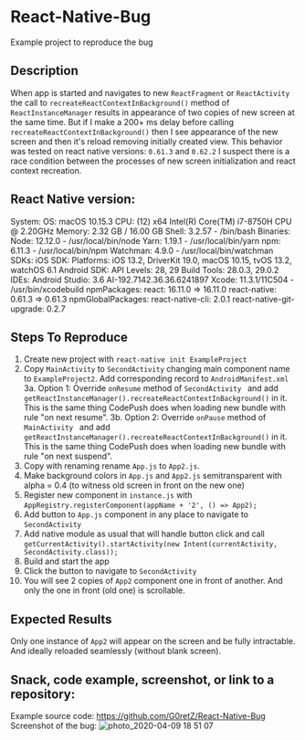 # React-Native-Bug
Example project to reproduce the bug

##  Description
When app is started and navigates to new `ReactFragment` or `ReactActivity` the call to `recreateReactContextInBackground()` method of `ReactInstanceManager` results in appearance of two copies of new screen at the same time.
But if I make a 200+ ms delay before calling `recreateReactContextInBackground()` then I see appearance of the new screen and then it's reload removing initially created view.
This behavior was tested on react native versions: `0.61.3` and `0.62.2`
I suspect there is a race condition between the processes of new screen initialization and react context recreation.

## React Native version:
System:
    OS: macOS 10.15.3
    CPU: (12) x64 Intel(R) Core(TM) i7-8750H CPU @ 2.20GHz
    Memory: 2.32 GB / 16.00 GB
    Shell: 3.2.57 - /bin/bash
  Binaries:
    Node: 12.12.0 - /usr/local/bin/node
    Yarn: 1.19.1 - /usr/local/bin/yarn
    npm: 6.11.3 - /usr/local/bin/npm
    Watchman: 4.9.0 - /usr/local/bin/watchman
  SDKs:
    iOS SDK:
      Platforms: iOS 13.2, DriverKit 19.0, macOS 10.15, tvOS 13.2, watchOS 6.1
    Android SDK:
      API Levels: 28, 29
      Build Tools: 28.0.3, 29.0.2
  IDEs:
    Android Studio: 3.6 AI-192.7142.36.36.6241897
    Xcode: 11.3.1/11C504 - /usr/bin/xcodebuild
  npmPackages:
    react: 16.11.0 => 16.11.0 
    react-native: 0.61.3 => 0.61.3 
  npmGlobalPackages:
    react-native-cli: 2.0.1
    react-native-git-upgrade: 0.2.7

## Steps To Reproduce
1. Create new project with `react-native init ExampleProject`
2. Copy `MainActivity` to `SecondActivity` changing main component name to `ExampleProject2`. Add corresponding record to `AndroidManifest.xml`
3a. Option 1: Override `onResume` method of `SecondActivity ` and add `getReactInstanceManager().recreateReactContextInBackground()` in it. This is the same thing CodePush does when loading new bundle with rule "on next resume".
3b.  Option 2: Override `onPause` method of `MainActivity ` and add `getReactInstanceManager().recreateReactContextInBackground()` in it. This is the same thing CodePush does when loading new bundle with rule "on next suspend".
4. Copy with renaming rename `App.js` to `App2.js`.
5. Make background colors in `App.js` and `App2.js` semitransparent with alpha = 0.4 (to witness old screen in front on the new one)
6. Register new component in `instance.js` with `AppRegistry.registerComponent(appName + '2', () => App2);`
7. Add button to `App.js` component in any place to navigate to `SecondActivity`
8. Add native module as usual that will handle button click and call `getCurrentActivity().startActivity(new Intent(currentActivity, SecondActivity.class));`
9. Build and start the app
10. Click the button to navigate to `SecondActivity`
11. You will see 2 copies of `App2` component one in front of another. And only the one in front (old one) is scrollable.

## Expected Results
Only one instance of `App2` will appear on the screen and be fully intractable. And ideally reloaded seamlessly (without blank screen).

## Snack, code example, screenshot, or link to a repository:
Example source code: https://github.com/G0retZ/React-Native-Bug
Screenshot of the bug:
![photo_2020-04-09 18 51 07](https://user-images.githubusercontent.com/13471216/78914481-1b003100-7a93-11ea-968a-9f916e639c86.jpeg)
